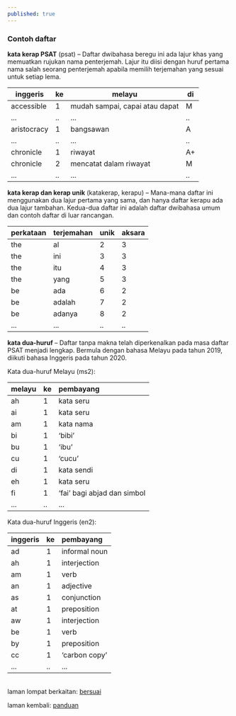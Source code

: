 ```yaml
---
published: true
---
```


### Contoh daftar

**kata kerap PSAT** (psat)
&ndash; Daftar dwibahasa beregu ini ada lajur khas yang
memuatkan rujukan nama penterjemah. Lajur itu diisi dengan
huruf pertama nama salah seorang penterjemah apabila memilih
terjemahan yang sesuai untuk setiap lema.

| inggeris    | ke | melayu                         | di |
| ----------- | -- | ------------------------------ | -- |
| accessible  | 1  | mudah sampai, capai atau dapat | M  |
| ...         | .. | ...                            | .. |
| aristocracy | 1  | bangsawan                      | A  |
| ...         | .. | ...                            | .. |
| chronicle   | 1  | riwayat                        | A+ |
| chronicle   | 2  | mencatat dalam riwayat         | M  |
| ...         | .. | ...                            | .. |

**kata kerap dan kerap unik** (katakerap, kerapu)
&ndash; Mana-mana daftar ini menggunakan dua lajur pertama
yang sama, dan hanya daftar kerapu ada dua lajur tambahan.
Kedua-dua daftar ini adalah daftar dwibahasa umum dan contoh
daftar di luar rancangan.

| perkataan | terjemahan  | unik | aksara |
| --------- | ----------- | ---- | ------ |
| the       | al          | 2    | 3      |
| the       | ini         | 3    | 3      |
| the       | itu         | 4    | 3      |
| the       | yang        | 5    | 3      |
| be        | ada         | 6    | 2      |
| be        | adalah      | 7    | 2      |
| be        | adanya      | 8    | 2      |
| ...       | ...         | ..   | ..     |

**kata dua-huruf**
&ndash; Daftar tanpa makna telah diperkenalkan pada masa
daftar PSAT menjadi lengkap. Bermula dengan bahasa Melayu
pada tahun 2019, diikuti bahasa Inggeris pada tahun 2020.

Kata dua-huruf Melayu (ms2):

| melayu | ke | pembayang                   |
|:------ |:-- |:--------------------------- |
| ah     | 1  | kata seru                   |
| ai     | 1  | kata seru                   |
| am     | 1  | kata nama                   |
| bi     | 1  | ‘bibi’                      |
| bu     | 1  | ‘ibu’                       |
| cu     | 1  | ‘cucu’                      |
| di     | 1  | kata sendi                  |
| eh     | 1  | kata seru                   |
| fi     | 1  | ‘fai’ bagi abjad dan simbol |
| ...    | .. | ...                         |

Kata dua-huruf Inggeris (en2):

| inggeris | ke | pembayang     |
|:-------- |:-- |:------------- |
| ad       | 1  | informal noun |
| ah       | 1  | interjection  |
| am       | 1  | verb          |
| an       | 1  | adjective     |
| as       | 1  | conjunction   |
| at       | 1  | preposition   |
| aw       | 1  | interjection  |
| be       | 1  | verb          |
| by       | 1  | preposition   |
| cc       | 1  | ‘carbon copy’ |
| ...      | .. | ...           |

&nbsp;  
laman lompat berkaitan: [bersuai][1]

laman kembali: [panduan][0]

  [0]: ../index.md
  [1]: ../../bersuai.md
